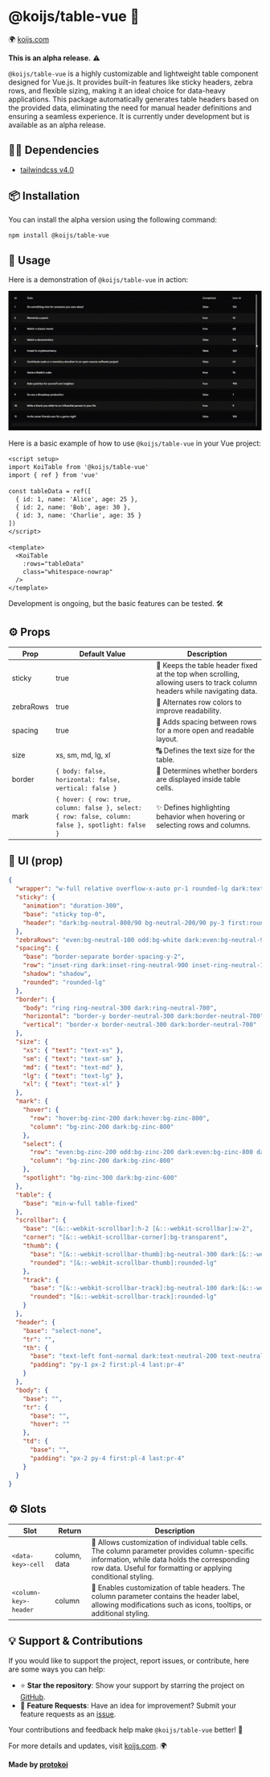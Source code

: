 <!-- https://raw.githubusercontent.com/protokoi/koijs-table.vue/master/README.md -->

# @koijs/table-vue 🚀
🌍 [koijs.com](https://koijs.com)

**This is an alpha release.** ⚠️

`@koijs/table-vue` is a highly customizable and lightweight table component designed for Vue.js. It provides built-in features like sticky headers, zebra rows, and flexible sizing, making it an ideal choice for data-heavy applications. This package automatically generates table headers based on the provided data, eliminating the need for manual header definitions and ensuring a seamless experience. It is currently under development but is available as an alpha release.

## ⛓️‍💥 Dependencies
 - [tailwindcss v4.0](https://tailwindcss.com/)

## 📦 Installation

You can install the alpha version using the following command:

```sh
npm install @koijs/table-vue
```

## 🚀 Usage

Here is a demonstration of `@koijs/table-vue` in action:

![Demo GIF](docs/table.gif)

Here is a basic example of how to use `@koijs/table-vue` in your Vue project:

```vue
<script setup>
import KoiTable from '@koijs/table-vue'
import { ref } from 'vue'

const tableData = ref([
  { id: 1, name: 'Alice', age: 25 },
  { id: 2, name: 'Bob', age: 30 },
  { id: 3, name: 'Charlie', age: 35 }
])
</script>

<template>
  <KoiTable
    :rows="tableData"
    class="whitespace-nowrap"
  />
</template>
```

Development is ongoing, but the basic features can be tested. 🛠️

## ⚙️ Props

| Prop       | Default Value   | Description |
|------------|-----------------|-------------|
| sticky     | true            | 📌 Keeps the table header fixed at the top when scrolling, allowing users to track column headers while navigating data. |
| zebraRows  | true            | 🎨 Alternates row colors to improve readability. |
| spacing    | true            | 📏 Adds spacing between rows for a more open and readable layout. |
| size       | xs, sm, md, lg, xl| 🔠 Defines the text size for the table. |
| border     | `{ body: false, horizontal: false, vertical: false }` | 🔲 Determines whether borders are displayed inside table cells. |
| mark       | `{ hover: { row: true, column: false }, select: { row: false, column: false }, spotlight: false }` | ✨ Defines highlighting behavior when hovering or selecting rows and columns. |

## 🎨 UI (prop)

```json
{
  "wrapper": "w-full relative overflow-x-auto pr-1 rounded-lg dark:text-white text-black",
  "sticky": {
    "animation": "duration-300",
    "base": "sticky top-0",
    "header": "dark:bg-neutral-800/90 bg-neutral-200/90 py-3 first:rounded-l-lg last:rounded-r-lg"
  },
  "zebraRows": "even:bg-neutral-100 odd:bg-white dark:even:bg-neutral-900 dark:odd:bg-neutral-950",
  "spacing": {
    "base": "border-separate border-spacing-y-2",
    "row": "inset-ring dark:inset-ring-neutral-900 inset-ring-neutral-100",
    "shadow": "shadow",
    "rounded": "rounded-lg"
  },
  "border": {
    "body": "ring ring-neutral-300 dark:ring-neutral-700",
    "horizontal": "border-y border-neutral-300 dark:border-neutral-700",
    "vertical": "border-x border-neutral-300 dark:border-neutral-700"
  },
  "size": {
    "xs": { "text": "text-xs" },
    "sm": { "text": "text-sm" },
    "md": { "text": "text-md" },
    "lg": { "text": "text-lg" },
    "xl": { "text": "text-xl" }
  },
  "mark": {
    "hover": {
      "row": "hover:bg-zinc-200 dark:hover:bg-zinc-800",
      "column": "bg-zinc-200 dark:bg-zinc-800"
    },
    "select": {
      "row": "even:bg-zinc-200 odd:bg-zinc-200 dark:even:bg-zinc-800 dark:odd:bg-zinc-800",
      "column": "bg-zinc-200 dark:bg-zinc-800"
    },
    "spotlight": "bg-zinc-300 dark:bg-zinc-600"
  },
  "table": {
    "base": "min-w-full table-fixed"
  },
  "scrollbar": {
    "base": "[&::-webkit-scrollbar]:h-2 [&::-webkit-scrollbar]:w-2",
    "corner": "[&::-webkit-scrollbar-corner]:bg-transparent",
    "thumb": {
      "base": "[&::-webkit-scrollbar-thumb]:bg-neutral-300 dark:[&::-webkit-scrollbar-thumb]:bg-neutral-500",
      "rounded": "[&::-webkit-scrollbar-thumb]:rounded-lg"
    },
    "track": {
      "base": "[&::-webkit-scrollbar-track]:bg-neutral-100 dark:[&::-webkit-scrollbar-track]:bg-neutral-700",
      "rounded": "[&::-webkit-scrollbar-track]:rounded-lg"
    }
  },
  "header": {
    "base": "select-none",
    "tr": "",
    "th": {
      "base": "text-left font-normal dark:text-neutral-200 text-neutral-800 whitespace-nowrap",
      "padding": "py-1 px-2 first:pl-4 last:pr-4"
    }
  },
  "body": {
    "base": "",
    "tr": {
      "base": "",
      "hover": ""
    },
    "td": {
      "base": "",
      "padding": "px-2 py-4 first:pl-4 last:pr-4"
    }
  }
}
```

## ⚙️ Slots

| Slot       | Return   | Description |
|------------|-----------------|-------------|
| `<data-key>-cell`      | column, data            | 🎨  Allows customization of individual table cells. The column parameter provides column-specific information, while data holds the corresponding row data. Useful for formatting or applying conditional styling. |
| `<column-key>-header`  | column            | 📌 Enables customization of table headers. The column parameter contains the header label, allowing modifications such as icons, tooltips, or additional styling. |

## 💡 Support & Contributions

If you would like to support the project, report issues, or contribute, here are some ways you can help:

- ⭐ **Star the repository**: Show your support by starring the project on [GitHub](https://github.com/protokoi/koijs-table.vue).
- 🚀 **Feature Requests**: Have an idea for improvement? Submit your feature requests as an [issue](https://github.com/protokoi/koijs-table.vue/issues).

Your contributions and feedback help make `@koijs/table-vue` better! 💙

For more details and updates, visit [koijs.com](https://koijs.com). 🌍

**Made by [protokoi](https://protokoi.com)**
